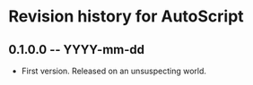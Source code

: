 # Revision history for AutoScript

## 0.1.0.0 -- YYYY-mm-dd

* First version. Released on an unsuspecting world.
